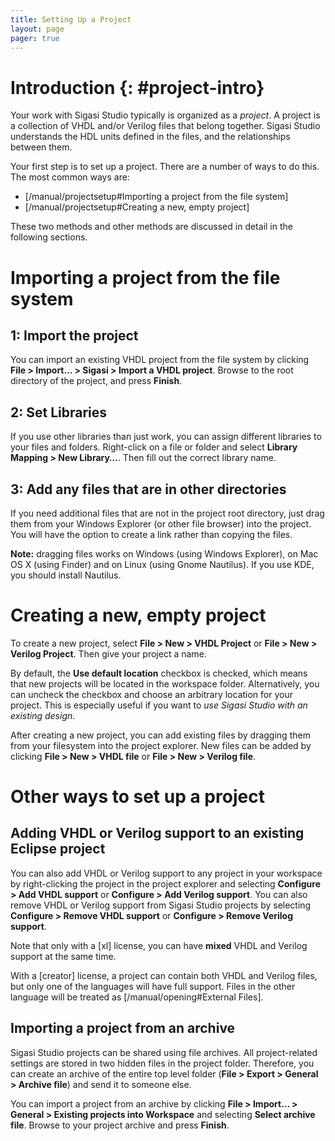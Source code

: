 ```yaml
---
title: Setting Up a Project
layout: page
pager: true
---
```


# Introduction {: #project-intro}

Your work with Sigasi Studio typically is organized as a *project*. A project
is a collection of VHDL and/or Verilog files that belong together. Sigasi Studio
understands the HDL units defined in the files, and the relationships
between them.

Your first step is to set up a project. There are a number of ways to do
this. The most common ways are:

* [/manual/projectsetup#Importing a project from the file system]
* [/manual/projectsetup#Creating a new, empty project]

These two methods and other methods are discussed in detail in the
following sections.

# Importing a project from the file system

## 1: Import the project

You can import an existing VHDL project from the file system by clicking
**File \> Import… \> Sigasi \> Import a VHDL project**. Browse to the
root directory of the project, and press **Finish**.

## 2: Set Libraries

If you use other libraries than just work, you can assign different
libraries to your files and folders. Right-click on a file or folder and
select **Library Mapping \> New Library…**. Then fill out the correct
library name.

## 3: Add any files that are in other directories

If you need additional files that are not in the project root directory,
just drag them from your Windows Explorer (or other file browser) into
the project. You will have the option to create a link rather than
copying the files.

**Note:** dragging files works on Windows (using Windows Explorer), on
Mac OS X (using Finder) and on Linux (using Gnome Nautilus). If you use
KDE, you should install Nautilus.

# Creating a new, empty project

To create a new project, select **File \> New \> VHDL Project** or
**File \> New \> Verilog Project**. Then give your project a name.

By default, the **Use default location** checkbox is checked, which
means that new projects will be located in the workspace folder.
Alternatively, you can uncheck the checkbox and choose an arbitrary
location for your project. This is especially useful if you want to *use
Sigasi Studio with an existing design*.

After creating a new project, you can add existing files by dragging
them from your filesystem into the project explorer. New files can be
added by clicking **File \> New \> VHDL file** or **File \> New \>
Verilog file**.

# Other ways to set up a project

## Adding VHDL or Verilog support to an existing Eclipse project

You can also add VHDL or Verilog support to any project in your
workspace by right-clicking the project in the project explorer and
selecting **Configure \> Add VHDL support** or **Configure \> Add
Verilog support**. You can also remove VHDL or Verilog support from
Sigasi Studio projects by selecting **Configure \> Remove VHDL support** or
**Configure \> Remove Verilog support**.

Note that only with a [xl] license, you can have **mixed** VHDL and
Verilog support at the same time.

With a [creator] license, a project can contain both VHDL and
Verilog files, but only one of the languages will have full support.
Files in the other language will be treated as [/manual/opening#External Files].

## Importing a project from an archive

Sigasi Studio projects can be shared using file archives. All project-related
settings are stored in two hidden files in the project folder.
Therefore, you can create an archive of the entire top level folder
(**File \> Export \> General \> Archive file**) and send it to someone
else.

You can import a project from an archive by clicking **File \> Import…
\> General \> Existing projects into Workspace** and selecting **Select
archive file**. Browse to your project archive and press **Finish**.
